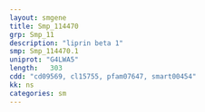 ```yaml
---
layout: smgene
title: Smp_114470
grp: Smp_11
description: "liprin beta 1"
smp: Smp_114470.1
uniprot: "G4LWA5"
length:   303
cdd: "cd09569, cl15755, pfam07647, smart00454"
kk: ns
categories: sm
---
```

